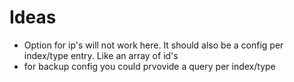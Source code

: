 Ideas
=====

- Option for ip's will not work here. It should also be a config per index/type entry. Like an array of id's
- for backup config you could prvovide a query per index/type

